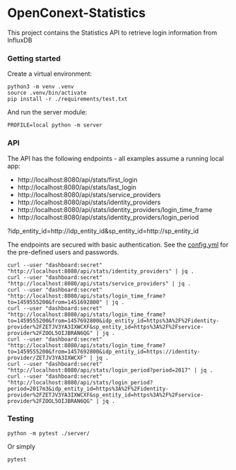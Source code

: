 # OpenConext-Statistics

This project contains the Statistics API to retrieve login information from InfluxDB

### Getting started

Create a virtual environment:
```
python3 -m venv .venv
source .venv/bin/activate
pip install -r ./requirements/test.txt
```
And run the server module:
```
PROFILE=local python -m server
```
### API

The API has the following endpoints - all examples assume a running local app:

* http://localhost:8080/api/stats/first_login
* http://localhost:8080/api/stats/last_login
* http://localhost:8080/api/stats/service_providers
* http://localhost:8080/api/stats/identity_providers
* http://localhost:8080/api/stats/identity_providers/login_time_frame
* http://localhost:8080/api/stats/identity_providers/login_period

?idp_entity_id=http://idp_entity_id&sp_entity_id=http://sp_entity_id

The endpoints are secured with basic authentication. See the [config.yml](server/config/config.yml) for the pre-defined
users and passwords.

```
curl --user "dashboard:secret" "http://localhost:8080/api/stats/identity_providers" | jq .
curl --user "dashboard:secret" "http://localhost:8080/api/stats/service_providers" | jq .
curl --user "dashboard:secret" "http://localhost:8080/api/stats/login_time_frame?to=1459555200&from=1451692800" | jq .
curl --user "dashboard:secret" "http://localhost:8080/api/stats/login_time_frame?to=1459555200&from=1457692800&idp_entity_id=https%3A%2F%2Fidentity-provider%2FZETJV3YA3IXWCXF&sp_entity_id=https%3A%2F%2Fservice-provider%2FZOOL5OIJBRAN6QG" | jq .
curl --user "dashboard:secret" "http://localhost:8080/api/stats/login_time_frame?to=1459555200&from=1457692800&idp_entity_id=https://identity-provider/ZETJV3YA3IXWCXF" | jq .
curl --user "dashboard:secret" "http://localhost:8080/api/stats/login_period?period=2017" | jq .
curl --user "dashboard:secret" "http://localhost:8080/api/stats/login_period?period=2017m3&idp_entity_id=https%3A%2F%2Fidentity-provider%2FZETJV3YA3IXWCXF&sp_entity_id=https%3A%2F%2Fservice-provider%2FZOOL5OIJBRAN6QG" | jq .
```

### Testing

```
python -m pytest ./server/
```
Or simply
```
pytest
```